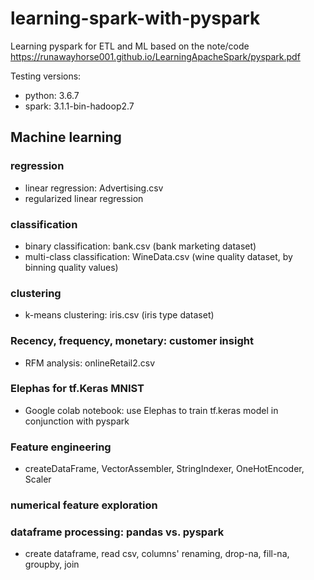 # learning-spark-with-pyspark
Learning pyspark for ETL and ML based on the note/code https://runawayhorse001.github.io/LearningApacheSpark/pyspark.pdf 

Testing versions:
* python: 3.6.7
* spark: 3.1.1-bin-hadoop2.7

## Machine learning
### regression 
* linear regression: Advertising.csv
* regularized linear regression
### classification
* binary classification: bank.csv (bank marketing dataset)
* multi-class classification: WineData.csv (wine quality dataset, by binning quality values)
### clustering
* k-means clustering: iris.csv (iris type dataset)
### Recency, frequency, monetary: customer insight
* RFM analysis: onlineRetail2.csv
### Elephas for tf.Keras MNIST 
* Google colab notebook: use Elephas to train tf.keras model in conjunction with pyspark
### Feature engineering
* createDataFrame, VectorAssembler, StringIndexer, OneHotEncoder, Scaler
### numerical feature exploration
### dataframe processing: pandas vs. pyspark
* create dataframe, read csv, columns' renaming, drop-na, fill-na, groupby, join


